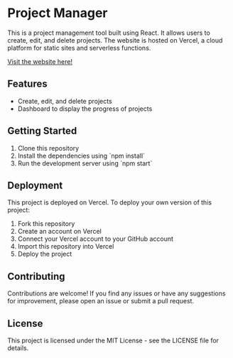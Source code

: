 <h1>Project Manager</h1>
<p>This is a project management tool built using React. It allows users to create, edit, and delete projects. The website is hosted on Vercel, a cloud platform for static sites and serverless functions.</p>

<a href="https://project-manager-react.vercel.app" target="_blank">Visit the website here!</a>

<h2>Features</h2>
<ul>
  <li>Create, edit, and delete projects</li>
  <li>Dashboard to display the progress of projects</li>
</ul>

<h2>Getting Started</h2>
<ol>
  <li>Clone this repository</li>
  <li>Install the dependencies using `npm install`</li>
  <li>Run the development server using `npm start`</li>
</ol>

<h2>Deployment</h2>
<p>This project is deployed on Vercel. To deploy your own version of this project:</p>

<ol>
  <li>Fork this repository</li>
  <li>Create an account on Vercel</li>
  <li>Connect your Vercel account to your GitHub account</li>
  <li>Import this repository into Vercel</li>
  <li>Deploy the project</li>
</ol>

<h2>Contributing</h2>
<p>Contributions are welcome! If you find any issues or have any suggestions for improvement, please open an issue or submit a pull request.</p>

<h2>License</h2>
<p>This project is licensed under the MIT License - see the LICENSE file for details.</p>
